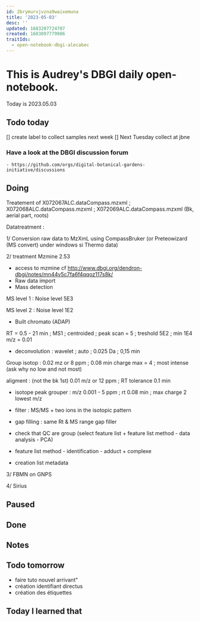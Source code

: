 ```yaml
---
id: 2brymurxjvzna9waixemuna
title: '2023-05-03'
desc: ''
updated: 1683207724707
created: 1683097779986
traitIds:
  - open-notebook-dbgi-alecabec
---
```



# This is Audrey's DBGI daily open-notebook.

Today is 2023.05.03

## Todo today
[] create label to collect samples next week 
[] Next Tuesday collect at jbne 



### Have a look at the DBGI discussion forum
    - https://github.com/orgs/digital-botanical-gardens-initiative/discussions

###
###

## Doing

Treatement of X072067ALC.dataCompass.mzxml ; X072068ALC.dataCompass.mzxml ; X072069ALC.dataCompass.mzxml (Bk, aerial part, roots)

Datatreatment :

1/ Conversion raw data to MzXmL using CompassBruker (or Preteowizard (MS convert) under windows si Thermo data)

2/ treatment Mzmine 2.53 
* access to mzmine cf http://www.dbgi.org/dendron-dbgi/notes/mn44v5c7fa6f4qqoz117s8k/ 
* Raw data import 
* Mass detection 

MS level 1 : Noise level 5E3 

MS level 2 : Noise level 1E2

* Built chromato (ADAP)

RT = 0.5 - 21 min ; MS1 ; centroided ; peak scan = 5 ; treshold 5E2 ; min 1E4  m/z = 0.01 

* deconvolution : wavelet ; auto ; 0.025 Da ; 0,15 min 

Group isotop : 0.02 mz or 8 ppm ; 0.08 min charge max = 4 ; most intense (ask why no low and not most)

aligment : (not the bk 1st) 0.01 m/z or 12 ppm ; RT tolerance 0.1 min 

* isotope peak grouper : m/z 0.001 - 5 ppm ; rt 0.08 min ; max charge 2 lowest m/z 

* filter : MS/MS +  two ions in the isotopic pattern 

* gap filling : same Rt & MS range gap filler 

* check that QC are group (select feature list + feature list method - data analysis - PCA)

* feature list method - identification - adduct + complexe 

* creation  list metadata 

3/ FBMN on GNPS 


4/ Sirius 







## Paused

## Done

## Notes



## Todo tomorrow
- faire tuto nouvel arrivant"
- création identifiant directus 
- création des étiquettes 

###
###
###


## Today I learned that
